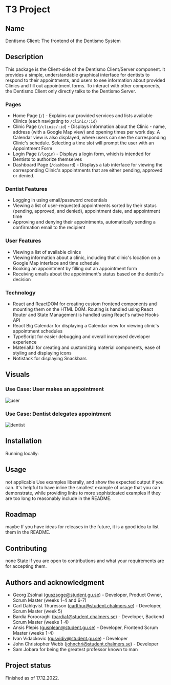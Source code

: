 # T3 Project

## Name

Dentismo Client: The frontend of the Dentismo System

## Description

This package is the Client-side of the Dentismo Client/Server component. It provides a simple, understandable graphical interface for dentists to respond to their appointments, and users to see information about provided Clinics and fill out appointment forms. To interact with other components, the Dentismo Client only directly talks to the Dentismo Server.

### Pages

- Home Page (`­/`) - Explains our provided services and lists available Clinics (each navigating to `/clinic/:id`)
- Clinic Page (`/clinic/:id`) - Displays information about the Clinic - name, address (with a Google Map view) and opening times per work day. A Calendar view is also displayed, where users can see the corresponding Clinic's schedule. Selecting a time slot will prompt the user with an Appointment Form
- Login Page (`/login`) - Displays a login form, which is intended for Dentists to authorize themselves
- Dashboard Page (`/dashboard`) - Displays a tab interface for viewing the corresponding Clinic's appointments that are either pending, approved or denied.

### Dentist Features

- Logging in using email/password credentials
- Viewing a list of user-requested appointments sorted by their status (pending, approved, and denied), appointment date, and appointment time
- Approving and denying their appointments, automatically sending a confirmation email to the recipient

### User Features

- Viewing a list of available clinics
- Viewing information about a clinic, including that clinic's location on a Google Map interface and time schedule
- Booking an appointment by filling out an appointment form
- Receiving emails about the appointment's status based on the dentist's decision

### Technology

- React and ReactDOM for creating custom frontend components and mounting them on the HTML DOM. Routing is handled using React Router and State Management is handled using React's native Hooks API
- React Big Calendar for displaying a Calendar view for viewing clinic's appointment schedules
- TypeScript for easier debugging and overall increased developer experience
- MaterialUI for creating and customizing material components, ease of styling and displaying icons
- Notistack for displaying Snackbars

## Visuals


### Use Case: User makes an appointment

![user](https://media.giphy.com/media/M7caU7Ex3L9Ki1VvEc/giphy.gif)

### Use Case: Dentist delegates appointment

![dentist](https://media.giphy.com/media/atDQoRzTqVtQImkFCD/giphy.gif)


## Installation

Running locally:

## Usage

not applicable
Use examples liberally, and show the expected output if you can. It's helpful to have inline the smallest example of usage that you can demonstrate, while providing links to more sophisticated examples if they are too long to reasonably include in the README.

## Roadmap

maybe
If you have ideas for releases in the future, it is a good idea to list them in the README.

## Contributing

none
State if you are open to contributions and what your requirements are for accepting them.

## Authors and acknowledgment

- Georg Zsolnai (guszsoge@student.gu.se) - Developer, Product Owner, Scrum Master (weeks 1-4 and 6-7)
- Carl Dahlqvist Thuresson (carlthur@student.chalmers.se) - Developer, Scrum Master (week 5)
- Bardia Forooraghi (bardiaf@student.chalmers.se) - Developer, Backend Scrum Master (weeks 1-4)
- Ansis Plepis (gusplean@student.gu.se) - Developer, Frontend Scrum Master (weeks 1-4)
- Ivan Vidackovic (gusvidiv@student.gu.se) - Developer
- John Christopher Webb (johnchri@student.chalmers.se) - Developer
- Sam Jobara for being the greatest professor known to man

## Project status

Finished as of 17.12.2022.
